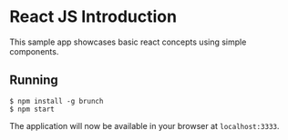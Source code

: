 # React JS Introduction

This sample app showcases basic react concepts using simple components.

## Running

```
$ npm install -g brunch
$ npm start
```

The application will now be available in your browser at `localhost:3333`.
